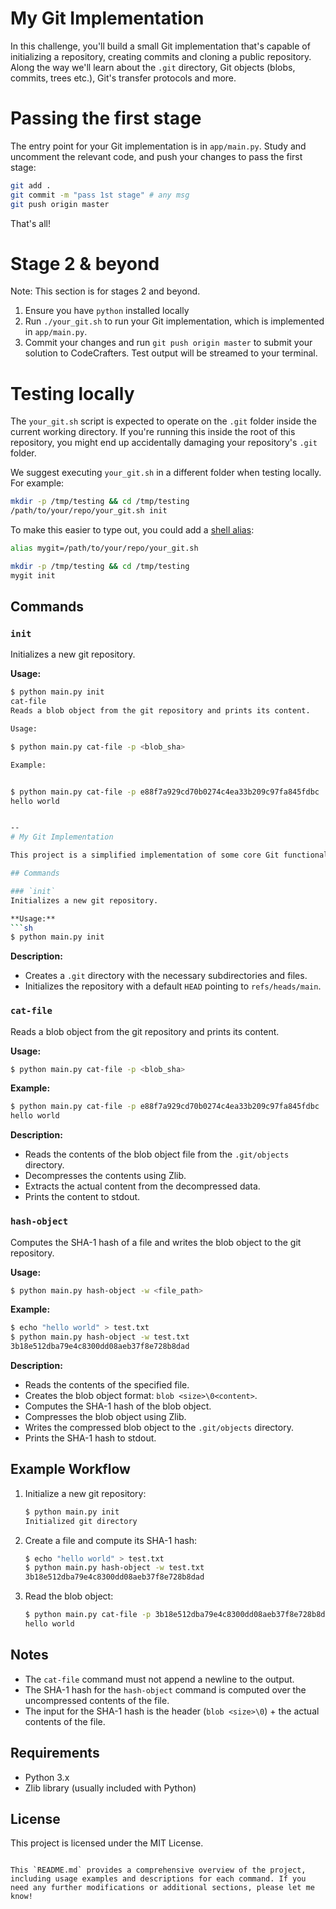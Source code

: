 # My Git Implementation

In this challenge, you'll build a small Git implementation that's capable of
initializing a repository, creating commits and cloning a public repository.
Along the way we'll learn about the `.git` directory, Git objects (blobs,
commits, trees etc.), Git's transfer protocols and more.



# Passing the first stage

The entry point for your Git implementation is in `app/main.py`. Study and
uncomment the relevant code, and push your changes to pass the first stage:

```sh
git add .
git commit -m "pass 1st stage" # any msg
git push origin master
```

That's all!

# Stage 2 & beyond

Note: This section is for stages 2 and beyond.

1. Ensure you have `python` installed locally
1. Run `./your_git.sh` to run your Git implementation, which is implemented in
   `app/main.py`.
1. Commit your changes and run `git push origin master` to submit your solution
   to CodeCrafters. Test output will be streamed to your terminal.

# Testing locally

The `your_git.sh` script is expected to operate on the `.git` folder inside the
current working directory. If you're running this inside the root of this
repository, you might end up accidentally damaging your repository's `.git`
folder.

We suggest executing `your_git.sh` in a different folder when testing locally.
For example:

```sh
mkdir -p /tmp/testing && cd /tmp/testing
/path/to/your/repo/your_git.sh init
```

To make this easier to type out, you could add a
[shell alias](https://shapeshed.com/unix-alias/):

```sh
alias mygit=/path/to/your/repo/your_git.sh

mkdir -p /tmp/testing && cd /tmp/testing
mygit init
```

## Commands

### `init`
Initializes a new git repository.

**Usage:**
```sh
$ python main.py init
cat-file
Reads a blob object from the git repository and prints its content.

Usage:

$ python main.py cat-file -p <blob_sha>

Example:


$ python main.py cat-file -p e88f7a929cd70b0274c4ea33b209c97fa845fdbc
hello world


--
# My Git Implementation

This project is a simplified implementation of some core Git functionalities. The current implementation supports initializing a new Git repository, reading blob objects, and creating blob objects.

## Commands

### `init`
Initializes a new git repository.

**Usage:**
```sh
$ python main.py init
```

**Description:**
- Creates a `.git` directory with the necessary subdirectories and files.
- Initializes the repository with a default `HEAD` pointing to `refs/heads/main`.

### `cat-file`
Reads a blob object from the git repository and prints its content.

**Usage:**
```sh
$ python main.py cat-file -p <blob_sha>
```

**Example:**
```sh
$ python main.py cat-file -p e88f7a929cd70b0274c4ea33b209c97fa845fdbc
hello world
```

**Description:**
- Reads the contents of the blob object file from the `.git/objects` directory.
- Decompresses the contents using Zlib.
- Extracts the actual content from the decompressed data.
- Prints the content to stdout.

### `hash-object`
Computes the SHA-1 hash of a file and writes the blob object to the git repository.

**Usage:**
```sh
$ python main.py hash-object -w <file_path>
```

**Example:**
```sh
$ echo "hello world" > test.txt
$ python main.py hash-object -w test.txt
3b18e512dba79e4c8300dd08aeb37f8e728b8dad
```

**Description:**
- Reads the contents of the specified file.
- Creates the blob object format: `blob <size>\0<content>`.
- Computes the SHA-1 hash of the blob object.
- Compresses the blob object using Zlib.
- Writes the compressed blob object to the `.git/objects` directory.
- Prints the SHA-1 hash to stdout.

## Example Workflow

1. Initialize a new git repository:
    ```sh
    $ python main.py init
    Initialized git directory
    ```

2. Create a file and compute its SHA-1 hash:
    ```sh
    $ echo "hello world" > test.txt
    $ python main.py hash-object -w test.txt
    3b18e512dba79e4c8300dd08aeb37f8e728b8dad
    ```

3. Read the blob object:
    ```sh
    $ python main.py cat-file -p 3b18e512dba79e4c8300dd08aeb37f8e728b8dad
    hello world
    ```

## Notes

- The `cat-file` command must not append a newline to the output.
- The SHA-1 hash for the `hash-object` command is computed over the uncompressed contents of the file.
- The input for the SHA-1 hash is the header (`blob <size>\0`) + the actual contents of the file.

## Requirements

- Python 3.x
- Zlib library (usually included with Python)

## License

This project is licensed under the MIT License.
```

This `README.md` provides a comprehensive overview of the project, including usage examples and descriptions for each command. If you need any further modifications or additional sections, please let me know!